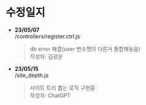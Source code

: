 # 수정일지

- **23/05/07**  
  /controllers/register.ctrl.js  
  > db error 해결(user 변수명이 다른거 통합해놓음)  
  > 작성자: 김광운  

- **23/05/15**  
  /site_depth.js  
  > 사이트 트리 뽑는 로직 구현중  
  > 작성자: ChatGPT  